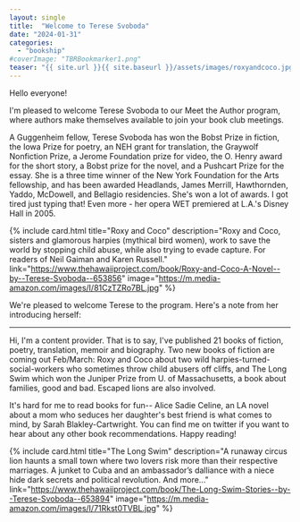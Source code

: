 ```yaml
---
layout: single
title:  "Welcome to Terese Svoboda"
date: "2024-01-31"
categories: 
  - "bookship"
#coverImage: "TBRBookmarker1.png"
teaser: "{{ site.url }}{{ site.baseurl }}/assets/images/roxyandcoco.jpg"
---
```


Hello everyone!

I'm pleased to welcome Terese Svoboda to our Meet the Author program, where authors make themselves available to join your book club meetings.

A Guggenheim fellow, Terese Svoboda has won the Bobst Prize in fiction, the Iowa Prize for poetry, an NEH grant for translation, the Graywolf Nonfiction Prize, a Jerome Foundation prize for video, the O. Henry award for the short story, a Bobst prize for the novel, and a Pushcart Prize for the essay. She is a three time winner of the New York Foundation for the Arts fellowship, and has been awarded Headlands, James Merrill, Hawthornden, Yaddo, McDowell, and Bellagio residencies. She's won a lot of awards. I got tired just typing that! Even more - her opera WET premiered at L.A.'s Disney Hall in 2005.


{% include card.html
   title="Roxy and Coco"
   description="Roxy and Coco, sisters and glamorous harpies (mythical bird women), work to save the world by stopping child abuse, while also trying to evade capture. For readers of Neil Gaiman and Karen Russell."
   link="https://www.thehawaiiproject.com/book/Roxy-and-Coco-A-Novel--by--Terese-Svoboda--653856"
   image="https://m.media-amazon.com/images/I/81CzTZRo7BL.jpg"
%}


We're pleased to welcome Terese to the program. Here's a note from her introducing herself:

---

Hi, I'm a content provider. That is to say, I've published 21 books of fiction, poetry, translation, memoir and biography. Two new books of fiction are coming out Feb/March: Roxy and Coco about two wild harpies-turned-social-workers who sometimes throw child abusers off cliffs, and The Long Swim which won the Juniper Prize from U. of Massachusetts, a book about families, good and bad. Escaped lions are also involved.

It's hard for me to read books for fun-- Alice Sadie Celine, an LA novel about a mom who seduces her daughter's best friend is what comes to mind, by Sarah Blakley-Cartwright. You can find me on twitter if you want to hear about any other book recommendations. Happy reading!

{% include card.html
   title="The Long Swim"
   description="A runaway circus lion haunts a small town where two
   lovers risk more than their respective marriages. A junket to Cuba
   and an ambassador’s dalliance with a niece hide dark secrets and
   political revolution. And more..."
   link="https://www.thehawaiiproject.com/book/The-Long-Swim-Stories--by--Terese-Svoboda--653894"
   image="https://m.media-amazon.com/images/I/71Rkst0TVBL.jpg"
%}









